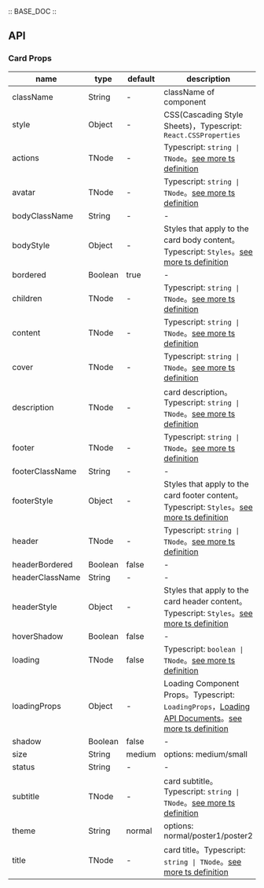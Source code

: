 :: BASE_DOC ::

## API

### Card Props

name | type | default | description | required
-- | -- | -- | -- | --
className | String | - | className of component | N
style | Object | - | CSS(Cascading Style Sheets)，Typescript: `React.CSSProperties` | N
actions | TNode | - | Typescript: `string \| TNode`。[see more ts definition](https://github.com/Tencent/tdesign-react/blob/develop/packages/components/common.ts) | N
avatar | TNode | - | Typescript: `string \| TNode`。[see more ts definition](https://github.com/Tencent/tdesign-react/blob/develop/packages/components/common.ts) | N
bodyClassName | String | - | \- | N
bodyStyle | Object | - | Styles that apply to the card body content。Typescript: `Styles`。[see more ts definition](https://github.com/Tencent/tdesign-react/blob/develop/packages/components/common.ts) | N
bordered | Boolean | true | \- | N
children | TNode | - | Typescript: `string \| TNode`。[see more ts definition](https://github.com/Tencent/tdesign-react/blob/develop/packages/components/common.ts) | N
content | TNode | - | Typescript: `string \| TNode`。[see more ts definition](https://github.com/Tencent/tdesign-react/blob/develop/packages/components/common.ts) | N
cover | TNode | - | Typescript: `string \| TNode`。[see more ts definition](https://github.com/Tencent/tdesign-react/blob/develop/packages/components/common.ts) | N
description | TNode | - | card description。Typescript: `string \| TNode`。[see more ts definition](https://github.com/Tencent/tdesign-react/blob/develop/packages/components/common.ts) | N
footer | TNode | - | Typescript: `string \| TNode`。[see more ts definition](https://github.com/Tencent/tdesign-react/blob/develop/packages/components/common.ts) | N
footerClassName | String | - | \- | N
footerStyle | Object | - | Styles that apply to the card footer content。Typescript: `Styles`。[see more ts definition](https://github.com/Tencent/tdesign-react/blob/develop/packages/components/common.ts) | N
header | TNode | - | Typescript: `string \| TNode`。[see more ts definition](https://github.com/Tencent/tdesign-react/blob/develop/packages/components/common.ts) | N
headerBordered | Boolean | false | \- | N
headerClassName | String | - | \- | N
headerStyle | Object | - | Styles that apply to the card header content。Typescript: `Styles`。[see more ts definition](https://github.com/Tencent/tdesign-react/blob/develop/packages/components/common.ts) | N
hoverShadow | Boolean | false | \- | N
loading | TNode | false | Typescript: `boolean \| TNode`。[see more ts definition](https://github.com/Tencent/tdesign-react/blob/develop/packages/components/common.ts) | N
loadingProps | Object | - | Loading Component Props。Typescript: `LoadingProps`，[Loading API Documents](./loading?tab=api)。[see more ts definition](https://github.com/Tencent/tdesign-react/blob/develop/packages/components/card/type.ts) | N
shadow | Boolean | false | \- | N
size | String | medium | options: medium/small | N
status | String | - | \- | N
subtitle | TNode | - | card subtitle。Typescript: `string \| TNode`。[see more ts definition](https://github.com/Tencent/tdesign-react/blob/develop/packages/components/common.ts) | N
theme | String | normal | options: normal/poster1/poster2 | N
title | TNode | - | card title。Typescript: `string \| TNode`。[see more ts definition](https://github.com/Tencent/tdesign-react/blob/develop/packages/components/common.ts) | N
